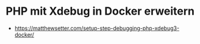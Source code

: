 # PHP mit Xdebug in Docker erweitern
* https://matthewsetter.com/setup-step-debugging-php-xdebug3-docker/
